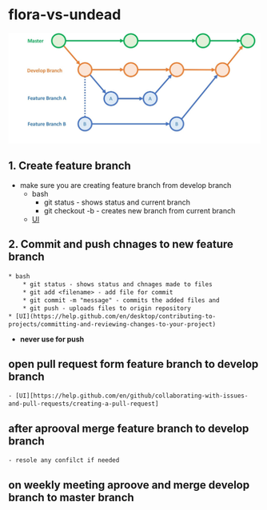 # flora-vs-undead
![Alt text](assets/devproc.jpg?raw=true "Title")

## 1. Create feature branch
* make sure you are creating feature branch from develop branch 
	* bash
		* git status - shows status and current branch
		* git checkout -b <branchname> - creates new branch from current branch
	* [UI](https://help.github.com/en/github/collaborating-with-issues-and-pull-requests/creating-and-deleting-branches-within-your-repository)


## 2. Commit and push chnages to new feature branch
	* bash
		* git status - shows status and chnages made to files
		* git add <filename> - add file for commit
		* git commit -m "message" - commits the added files and 
		* git push - uploads files to origin repository
	* [UI](https://help.github.com/en/desktop/contributing-to-projects/committing-and-reviewing-changes-to-your-project)

- **never use for push**		

## open pull request form feature branch to develop branch
	- [UI][https://help.github.com/en/github/collaborating-with-issues-and-pull-requests/creating-a-pull-request]
## after aprooval merge feature branch to develop branch
	- resole any confilct if needed

## on weekly meeting aproove and merge develop branch to master branch



